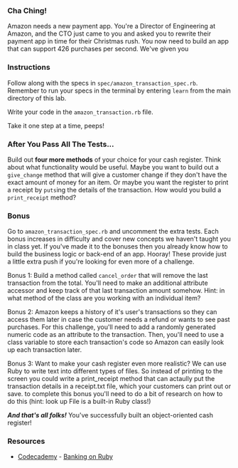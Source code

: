### Cha Ching!

Amazon needs a new payment app. You're a Director of Engineering at Amazon, and the CTO just came to you and asked you to rewrite their payment app in time for their Christmas rush. You now need to build an app that can support 426 purchases per second. We've given you


### Instructions
Follow along with the specs in `spec/amazon_transaction_spec.rb`. Remember to run your specs in the terminal by entering `learn` from the main directory of this lab.

Write your code in the `amazon_transaction.rb` file.

Take it one step at a time, peeps!

### After You Pass All The Tests...
Build out **four more methods** of your choice for your cash register. Think about what functionality would be useful. Maybe you want to build out a `give_change` method that will give a customer change if they don't have the exact amount of money for an item. Or maybe you want the register to print a receipt by `puts`ing the details of the transaction. How would you build a `print_receipt` method? 

### Bonus
Go to `amazon_transaction_spec.rb` and uncomment the extra tests. Each bonus increases in difficulty and cover new concepts we haven't taught you in class yet. If you've made it to the bonuses then you already know how to build the business logic or back-end of an app. Hooray! These provide just a little extra push if you're looking for even more of a challenge. 

Bonus 1: Build a method called `cancel_order` that will remove the last transaction from the total. You'll need to make an additional attribute accessor and keep track of that last transaction amount somehow. Hint: in what method of the class are you working with an individual item?

Bonus 2: Amazon keeps a history of it's user's transactions so they can access them later in case the customer needs a refund or wants to see past purchases. For this challenge, you'll need to add a randomly generated numeric code as an attribute to the transaction. Then, you'll need to use a class variable to store each transaction's code so Amazon can easily look up each transaction later.

Bonus 3: Want to make your cash register even more realistic? We can use Ruby to write text into different types of files. So instead of printing to the screen you could write a print_receipt method that can actaully put the transaction details in a receipt.txt file, which your customers can print out or save. to complete this bonus you'll need to do a bit of research on how to do this (hint: look up File is a built-in Ruby class!)

***And that's all folks!*** You've successfully built an object-oriented cash register!

### Resources
* [Codecademy](http://www.codecademy.com/dashboard) - [Banking on Ruby](http://www.codecademy.com/courses/ruby-beginner-en-32cN3/0/1)